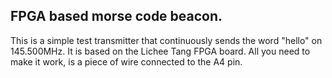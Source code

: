 ## FPGA based morse code beacon.
This is a simple test transmitter that continuously sends the word "hello" on 145.500MHz.
It is based on the Lichee Tang FPGA board. All you need to make it work, is a piece of wire connected to the A4 pin.